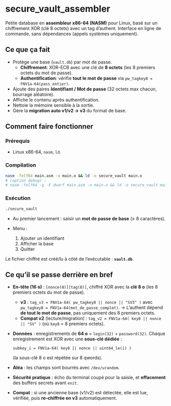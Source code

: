 # secure_vault_assembler

Petite database en **assembleur x86-64 (NASM)** pour Linux, basé sur un chiffrement XOR (clé 8 octets) avec un tag d’authent. Interface en ligne de commande, sans dépendances (appels systèmes uniquement).

## Ce que ça fait

* Protège une base (`vault.db`) par mot de passe.
  * **Chiffrement**: XOR-ECB avec une clé de **8 octets** (les 8 premiers octets du mot de passe).
  * **Authentification**: vérifie **tout le mot de passe** via `pw_tagkey8 = FNV1a-64(pass_entier)`.
* Ajoute des paires **Identifiant / Mot de passe** (32 octets max chacun, bourrage aléatoire).
* Affiche le contenu après authentification.
* Nettoie la mémoire sensible à la sortie.
* Gère la **migration auto v1/v2 → v3** du format de base.

## Comment faire fonctionner

### Prérequis

* Linux x86-64, `nasm`, `ld`.

### Compilation

```bash
nasm -felf64 main.asm -o main.o && ld -o secure_vault main.o
# (option debug) :
# nasm -felf64 -g -F dwarf main.asm -o main.o && ld -o secure_vault main.o
```

### Exécution

```bash
./secure_vault
```

* Au premier lancement : saisir un **mot de passe de base** (≥ 8 caractères).
* Menu :

  1. Ajouter un identifiant
  2. Afficher la base
  3. Quitter

Le fichier chiffré est créé/lu à côté de l’exécutable : **`vault.db`**.

## Ce qu’il se passe derrière en bref

* **En-tête (16 o)** : `[nonce(8)][tag(8)]`, chiffré XOR avec la **clé 8 o** (les 8 premiers octets du mot de passe).

  * **v3** :
    `tag_v3 = FNV1a-64( pw_tagkey8 || nonce || "SV3" )`
    avec `pw_tagkey8 = FNV1a-64(mot_de_passe_complet)`.
    → L’authent dépend **de tout le mot de passe**, pas uniquement des 8 premiers octets.
  * **Compat v2** (lecture/migration) :
    `tag_v2 = FNV1a-64( key8 || nonce || "SV" )` (où `key8` = 8 premiers octets).
* **Données** : enregistrements de **64 o** = `login(32)` + `password(32)`.
  Chaque enregistrement est XOR avec une **sous-clé dédiée** :

  ```
  subkey_i = FNV1a-64( key8 || nonce || uint64_le(i) )
  ```

  (la sous-clé 8 o est répétée sur 8 qwords).
* **Aléa** : les champs sont bourrés avec `/dev/urandom`.
* **Sécurité pratique** : écho du terminal coupé pour la saisie, et **effacement** des buffers secrets avant `exit`.
* **Compat** : si une ancienne base (v1/v2) est détectée, elle est lue, vérifiée, puis **re-chiffrée en v3** automatiquement.
